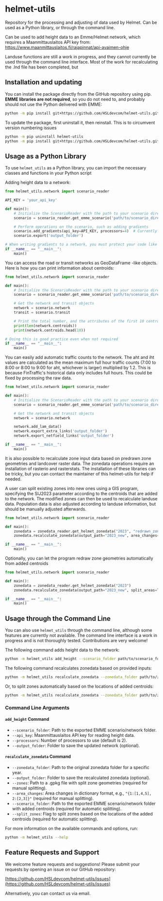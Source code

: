 # helmet-utils

Repository for the processing and adjusting of data used by Helmet. Can be used as a Python library, or through the command line. 

Can be used to add height data to an Emme/Helmet network, which requires a Maanmittauslaitos API key from: https://www.maanmittauslaitos.fi/rajapinnat/api-avaimen-ohje

Landuse functions are still a work in progress, and they cannot currently be used through the command line interface. Most of the work for recalculating the .lnd file has been completed, but 

## Installation and updating

You can install the package directly from the GitHub repository using pip. **EMME libraries are not required**, so you do not need to, and probably should not use the Python delivered with EMME:

```sh
python -m pip install git+https://github.com/HSLdevcom/helmet-utils.git
```

To update the package, first uninstall it, then reinstall. This is to circumvent version numbering issues

```sh
python -m pip uninstall helmet-utils
python -m pip install git+https://github.com/HSLdevcom/helmet-utils.git
```

## Usage as a Python Library

To use `helmet_utils` as a Python library, you can import the necessary classes and functions in your Python script

Adding height data to a network:

```python
from helmet_utils.network import scenario_reader

API_KEY = 'your_api_key'

def main():
    # Initialize the ScenarioReader with the path to your scenario directory
    scenario = scenario_reader.get_emme_scenario('path/to/scenario_directory')

    # Perform operations on the scenario, such as adding gradients
    scenario.add_gradients(api_key=API_KEY, processors=4)  # Currently supports 2 or 4 processors
    scenario.export('output_folder')

# When writing gradients to a network, you must protect your code like this
if __name__ == "__main__":
    main()
```

You can access the road or transit networks as GeoDataFrame -like objects. Here is how you can print information about centroids:

```python
from helmet_utils.network import scenario_reader

def main():
    # Initialize the ScenarioReader with the path to your scenario directory
    scenario = scenario_reader.get_emme_scenario('path/to/scenario_directory')

    # Get the network and transit objects
    network = scenario.network
    transit = scenario.transit

    # Print the total number, and the attributes of the first 10 centroids
    print(len(network.centroids))
    print(network.centroids.head(10))

# Doing this is good practice even when not required
if __name__ == "__main__":
    main()

```

You can easily add automatic traffic counts to the network. The aht and iht values are calculated as the mean maximum full hour traffic counts (7:00 to 8:00 or 8:00 to 9:00 for aht, whichever is larger) multiplied by 1.2. This is because FinTraffic's historical data only includes full hours. This could be fixed by processing the raw data.

```python
from helmet_utils.network import scenario_reader

def main():
    # Initialize the ScenarioReader with the path to your scenario directory
    scenario = scenario_reader.get_emme_scenario('path/to/scenario_directory')

    # Get the network and transit objects
    network = scenario.network

    network.add_lam_data()
    network.export_extra_links('output_folder')
    network.export_netfield_links('output_folder')

if __name__ == "__main__":
    main()

```

It is also possible to recalculate zone input data based on predrawn zone geometries and landcover raster data. The zonedata operations require an installation of rasterio and rasterstats. The installation of these libraries can be tricky, but you can contact the maintainer of this helmet-utils for help if needed.

A user can split existing zones into new ones using a GIS program, specifying the SIJ2023 parameter according to the centroids that are added to the network. The modified zones can then be used to recalculate landuse data. Population data is also adjusted according to landuse information, but should be manually adjusted afterwards.


```python
from helmet_utils.network import scenario_reader

def main():
    zonedata = zonedata_reader.get_helmet_zonedata("2023", "redrawn_zones.gpkg")
    zonedata.recalculate_zonedata(output_path="2023_new", area_changes={292:[292, 295]}, split_areas=False)

if __name__ == "__main__":
    main()

```

Optionally, you can let the program redraw zone geometries automatically from added centroids

```python
from helmet_utils.network import scenario_reader

def main():
    zonedata = zonedata_reader.get_helmet_zonedata("2023")
    zonedata.recalculate_zonedata(output_path="2023_new", split_areas=True, network_folder="scenario/folder/with/added/centroids")

if __name__ == "__main__":
    main()

```



## Usage through the Command Line

You can also use `helmet_utils` through the command line, although some features are currently not available. The command line interface is a work in progress and is not thoroughly tested. Contributions are very welcome!

The following command adds height data to the network:

```sh
python -m helmet_utils add_height --scenario_folder path/to/scenario_folder --api_key your_api_key --processors 4 --output_folder output_folder
```

The following command recalculates zonedata based on provided inputs:

```sh
python -m helmet_utils recalculate_zonedata --zonedata_folder path/to/zonedata_folder --output_folder output_folder --zones path/to/zones.gpkg --area_changes "{1:[1,4,5], 2:[2,3]}"
```

Or, to split zones automatically based on the locations of added centroids:

```sh
python -m helmet_utils recalculate_zonedata --zonedata_folder path/to/zonedata_folder --output_folder output_folder --scenario_folder path/to/scenario_folder --split_zones
```

### Command Line Arguments

#### `add_height` Command

- `--scenario_folder`: Path to the exported EMME scenario/network folder.
- `--api_key`: Maanmittauslaitos API key for reading height data.
- `--processors`: Number of processors to use (default is 2).
- `--output_folder`: Folder to save the updated network (optional).

#### `recalculate_zonedata` Command

- `--zonedata_folder`: Path to the original zonedata folder for a specific year.
- `--output_folder`: Folder to save the recalculated zonedata (optional).
- `--zones`: Path to a .gpkg file with split zone geometries (required for manual splitting).
- `--area_changes`: Area changes in dictionary format, e.g., `"{1:[1,4,5], 2:[2,3]}"` (required for manual splitting).
- `--scenario_folder`: Path to the exported EMME scenario/network folder with added centroids (required for automatic splitting).
- `--split_zones`: Flag to split zones based on the locations of the added centroids (required for automatic splitting).

For more information on the available commands and options, run:

```sh
python -m helmet_utils --help
```
## Feature Requests and Support

We welcome feature requests and suggestions! Please submit your requests by opening an issue on our GitHub repository:

[https://github.com/HSLdevcom/helmet-utils/issues](https://github.com/HSLdevcom/helmet-utils/issues)

Alternatively, you can contact us via email.


